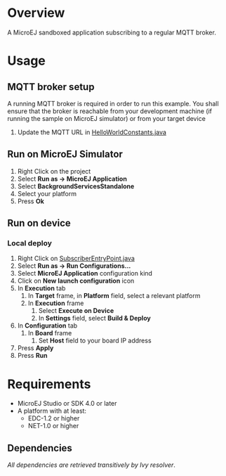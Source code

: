 # Overview
A MicroEJ sandboxed application subscribing to a regular MQTT broker.

# Usage
## MQTT broker setup
A running MQTT broker is required in order to run this example. You shall ensure that the broker is reachable from your development machine (if running the sample on MicroEJ simulator) or from your target device
1. Update the MQTT URL in [HelloWorldConstants.java](src/main/java/com/microej/example/iot/mqtt/HelloWorldConstants.java)

## Run on MicroEJ Simulator
1. Right Click on the project
2. Select **Run as -> MicroEJ Application**
3. Select **BackgroundServicesStandalone**
4. Select your platform 
5. Press **Ok**

## Run on device
### Local deploy
1. Right Click on [SubscriberEntryPoint.java](src/.generated~/.java/__MQTTSubscriber__/generated/MQTTSubscriberEntryPoint.java)
2. Select **Run as -> Run Configurations...** 
3. Select **MicroEJ Application** configuration kind
4. Click on **New launch configuration** icon
5. In **Execution** tab
	1. In **Target** frame, in **Platform** field, select a relevant platform
	2. In **Execution** frame
		1. Select **Execute on Device**
		2. In **Settings** field, select **Build & Deploy**
6. In **Configuration** tab
	1. In **Board** frame
		1. Set **Host** field to your board IP address
7. Press **Apply**
8. Press **Run**

# Requirements
* MicroEJ Studio or SDK 4.0 or later
* A platform with at least:
	* EDC-1.2 or higher
	* NET-1.0 or higher

## Dependencies
_All dependencies are retrieved transitively by Ivy resolver_.